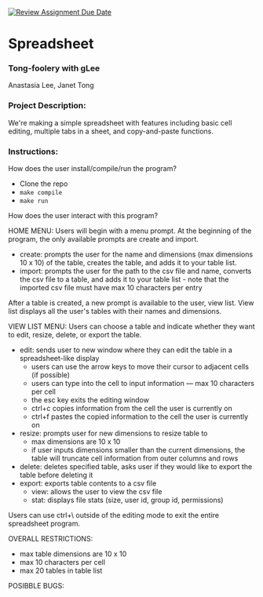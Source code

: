 [![Review Assignment Due Date](https://classroom.github.com/assets/deadline-readme-button-22041afd0340ce965d47ae6ef1cefeee28c7c493a6346c4f15d667ab976d596c.svg)](https://classroom.github.com/a/Vh67aNdh)
# Spreadsheet

### Tong-foolery with gLee

Anastasia Lee, Janet Tong
       
### Project Description:

We're making a simple spreadsheet with features including basic cell editing, multiple tabs in a sheet, and copy-and-paste functions.
  
### Instructions:

How does the user install/compile/run the program?

- Clone the repo
- `make compile`
- `make run`

How does the user interact with this program?

HOME MENU: 
Users will begin with a menu prompt. At the beginning of the program, the only available prompts are create and import. 
- create: prompts the user for the name and dimensions (max dimensions 10 x 10) of the table, creates the table, and adds it to your table list. 
- import: prompts the user for the path to the csv file and name, converts the csv file to a table, and adds it to your table list - note that the imported csv file must have max 10 characters per entry

After a table is created, a new prompt is available to the user, view list. View list displays all the user's tables with their names and dimensions.

VIEW LIST MENU: Users can choose a table and indicate whether they want to edit, resize, delete, or export the table. 
- edit: sends user to new window where they can edit the table in a spreadsheet-like display
  - users can use the arrow keys to move their cursor to adjacent cells (if possible)
  - users can type into the cell to input information — max 10 characters per cell
  - the esc key exits the editing window
  - ctrl+c copies information from the cell the user is currently on
  - ctrl+f pastes the copied information to the cell the user is currently on
- resize: prompts user for new dimensions to resize table to 
  - max dimensions are 10 x 10
  - if user inputs dimensions smaller than the current dimensions, the table will truncate cell information from outer columns and rows 
- delete: deletes specified table, asks user if they would like to export the table before deleting it 
- export: exports table contents to a csv file
  - view: allows the user to view the csv file 
  - stat: displays file stats (size, user id, group id, permissions)

Users can use ctrl+\ outside of the editing mode to exit the entire spreadsheet program. 

OVERALL RESTRICTIONS: 
- max table dimensions are 10 x 10 
- max 10 characters per cell 
- max 20 tables in table list 

POSIBBLE BUGS: 
